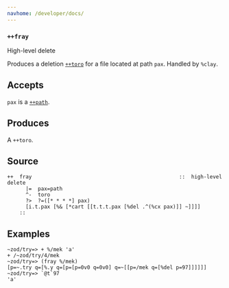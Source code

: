 ```yaml
---
navhome: /developer/docs/
---
```




### `++fray`

High-level delete

Produces a deletion [`++toro`]() for a file located at path `pax`.
Handled by `%clay`.

Accepts
-------

`pax` is a [`++path`]().

Produces
--------

A `++toro`.

Source
------

    ++  fray                                                ::  high-level delete
          |=  pax=path
          ^-  toro
          ?>  ?=([* * * *] pax)
          [i.t.pax [%& [*cart [[t.t.t.pax [%del .^(%cx pax)]] ~]]]]
        ::

Examples
--------

    ~zod/try=> + %/mek 'a'
    + /~zod/try/4/mek
    ~zod/try=> (fray %/mek)
    [p=~.try q=[%.y q=[p=[p=0v0 q=0v0] q=~[[p=/mek q=[%del p=97]]]]]]
    ~zod/try=> `@t`97
    'a'

